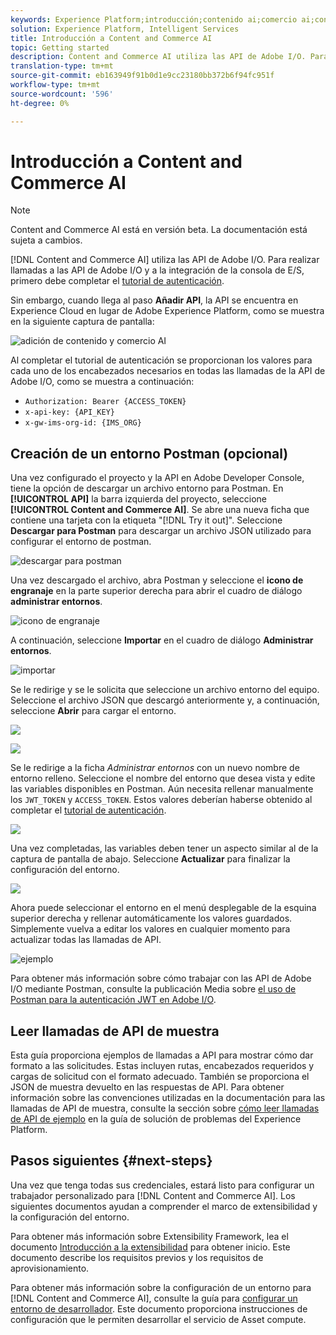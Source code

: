 ```yaml
---
keywords: Experience Platform;introducción;contenido ai;comercio ai;contenido y comercio ai
solution: Experience Platform, Intelligent Services
title: Introducción a Content and Commerce AI
topic: Getting started
description: Content and Commerce AI utiliza las API de Adobe I/O. Para realizar llamadas a las API de Adobe I/O y a la integración de la consola de E/S, primero debe completar el tutorial de autenticación.
translation-type: tm+mt
source-git-commit: eb163949f91b0d1e9cc23180bb372b6f94fc951f
workflow-type: tm+mt
source-wordcount: '596'
ht-degree: 0%

---
```



# Introducción a Content and Commerce AI

>[!NOTE]
>
>Content and Commerce AI está en versión beta. La documentación está sujeta a cambios.

[!DNL Content and Commerce AI] utiliza las API de Adobe I/O. Para realizar llamadas a las API de Adobe I/O y a la integración de la consola de E/S, primero debe completar el [tutorial de autenticación](https://www.adobe.com/go/platform-api-authentication-en).

Sin embargo, cuando llega al paso **Añadir API**, la API se encuentra en Experience Cloud en lugar de Adobe Experience Platform, como se muestra en la siguiente captura de pantalla:

![adición de contenido y comercio AI](./images/add-api.png)

Al completar el tutorial de autenticación se proporcionan los valores para cada uno de los encabezados necesarios en todas las llamadas de la API de Adobe I/O, como se muestra a continuación:

- `Authorization: Bearer {ACCESS_TOKEN}`
- `x-api-key: {API_KEY}`
- `x-gw-ims-org-id: {IMS_ORG}`

## Creación de un entorno Postman (opcional)

Una vez configurado el proyecto y la API en Adobe Developer Console, tiene la opción de descargar un archivo entorno para Postman. En **[!UICONTROL API]** la barra izquierda del proyecto, seleccione **[!UICONTROL Content and Commerce AI]**. Se abre una nueva ficha que contiene una tarjeta con la etiqueta &quot;[!DNL Try it out]&quot;. Seleccione **Descargar para Postman** para descargar un archivo JSON utilizado para configurar el entorno de postman.

![descargar para postman](./images/add-to-postman.png)

Una vez descargado el archivo, abra Postman y seleccione el **icono de engranaje** en la parte superior derecha para abrir el cuadro de diálogo **administrar entornos**.

![icono de engranaje](./images/select-gear-icon.png)

A continuación, seleccione **Importar** en el cuadro de diálogo **Administrar entornos**.

![importar](./images/import.png)

Se le redirige y se le solicita que seleccione un archivo entorno del equipo. Seleccione el archivo JSON que descargó anteriormente y, a continuación, seleccione **Abrir** para cargar el entorno.

![](./images/choose-your-file.png)

![](./images/click-open.png)

Se le redirige a la ficha *Administrar entornos* con un nuevo nombre de entorno relleno. Seleccione el nombre del entorno que desea vista y edite las variables disponibles en Postman. Aún necesita rellenar manualmente los `JWT_TOKEN` y `ACCESS_TOKEN`. Estos valores deberían haberse obtenido al completar el [tutorial de autenticación](https://www.adobe.com/go/platform-api-authentication-en).

![](./images/re-direct.png)

Una vez completadas, las variables deben tener un aspecto similar al de la captura de pantalla de abajo. Seleccione **Actualizar** para finalizar la configuración del entorno.

![](./images/final-environment.png)

Ahora puede seleccionar el entorno en el menú desplegable de la esquina superior derecha y rellenar automáticamente los valores guardados. Simplemente vuelva a editar los valores en cualquier momento para actualizar todas las llamadas de API.

![ejemplo](./images/select-environment.png)

Para obtener más información sobre cómo trabajar con las API de Adobe I/O mediante Postman, consulte la publicación Media sobre [el uso de Postman para la autenticación JWT en Adobe I/O](https://medium.com/adobetech/using-postman-for-jwt-authentication-on-adobe-i-o-7573428ffe7f).

## Leer llamadas de API de muestra

Esta guía proporciona ejemplos de llamadas a API para mostrar cómo dar formato a las solicitudes. Estas incluyen rutas, encabezados requeridos y cargas de solicitud con el formato adecuado. También se proporciona el JSON de muestra devuelto en las respuestas de API. Para obtener información sobre las convenciones utilizadas en la documentación para las llamadas de API de muestra, consulte la sección sobre [cómo leer llamadas de API de ejemplo](../../landing/troubleshooting.md) en la guía de solución de problemas del Experience Platform.

## Pasos siguientes {#next-steps}

Una vez que tenga todas sus credenciales, estará listo para configurar un trabajador personalizado para [!DNL Content and Commerce AI]. Los siguientes documentos ayudan a comprender el marco de extensibilidad y la configuración del entorno.

Para obtener más información sobre Extensibility Framework, lea el documento [Introducción a la extensibilidad](https://docs.adobe.com/content/help/en/asset-compute/using/extend/understand-extensibility.html) para obtener inicio. Este documento describe los requisitos previos y los requisitos de aprovisionamiento.

Para obtener más información sobre la configuración de un entorno para [!DNL Content and Commerce AI], consulte la guía para [configurar un entorno de desarrollador](https://docs.adobe.com/content/help/en/asset-compute/using/extend/setup-environment.html). Este documento proporciona instrucciones de configuración que le permiten desarrollar el servicio de Asset compute.